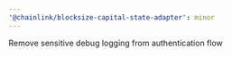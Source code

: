 ```yaml
---
'@chainlink/blocksize-capital-state-adapter': minor
---
```


Remove sensitive debug logging from authentication flow
